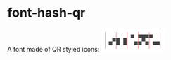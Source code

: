 font-hash-qr
============

A font made of QR styled icons: ![Font preview](https://github.com/passmaker/font-hash-qr/raw/master/preview.png)

